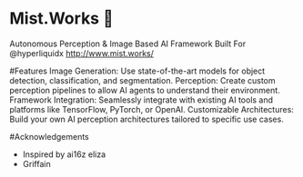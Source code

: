 # Mist.Works 🔮
Autonomous Perception &amp; Image Based AI Framework Built For  @hyperliquidx
http://www.mist.works/

#Features
Image Generation: Use state-of-the-art models for object detection, classification, and segmentation.
Perception: Create custom perception pipelines to allow AI agents to understand their environment.
Framework Integration: Seamlessly integrate with existing AI tools and platforms like TensorFlow, PyTorch, or OpenAI.
Customizable Architectures: Build your own AI perception architectures tailored to specific use cases.

#Acknowledgements
- Inspired by ai16z eliza
- Griffain



